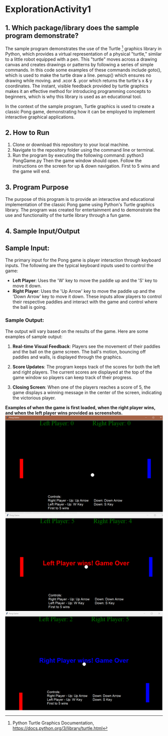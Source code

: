 # ExplorationActivity1
## 1. Which package/library does the sample program demonstrate?
The sample program demonstrates the use of the Turtle [^1^] graphics library in Python, which provides a virtual representation of a physical "turtle," similar to a little robot equipped with a pen. This "turtle" moves across a drawing canvas and creates drawings or patterns by following a series of simple commands. In this code some examples of these commands include goto(), which is used to make the turtle draw a line. penup() which ensures no drawing while moving. and .xcor & .ycor which returns the turtle's x & y coordinates.  The instant, visible feedback provided by turtle graphics makes it an effective method for introducing programming concepts to beginners, which is why this library is used as an educational tool.

In the context of the sample program, Turtle graphics is used to create a classic Pong game, demonstrating how it can be employed to implement interactive graphical applications.

[^1^]: Python Turtle Graphics Documentation, https://docs.python.org/3/library/turtle.html

## 2. How to Run
1. Clone or download this repository to your local machine.
2. Navigate to the repository folder using the command line or terminal.
3. Run the program by executing the following command:
   python3 PongGame.py
Then the game window should open. Follow the instructions on the screen for up & down navigation. First to 5 wins and the game will end.

## 3. Program Purpose
The purpose of this program is to provide an interactive and educational implementation of the classic Pong game using Python's Turtle graphics library. The program was created for entertainment and to demonstrate the use and functionality of the turtle library through a fun game.

## 4. Sample Input/Output
## Sample Input:
The primary input for the Pong game is player interaction through keyboard inputs. The following are the typical keyboard inputs used to control the game:
- **Left Player**: Uses the 'W' key to move the paddle up and the 'S' key to move it down.
- **Right Player**: Uses the 'Up Arrow' key to move the paddle up and the 'Down Arrow' key to move it down.
These inputs allow players to control their respective paddles and interact with the game and control where the ball is going.
### Sample Output:
The output will vary based on the results of the game. Here are some examples of sample output:

1. **Real-time Visual Feedback**: Players see the movement of their paddles and the ball on the game screen. The ball's motion, bouncing off paddles and walls, is displayed through the graphics.

2. **Score Updates**: The program keeps track of the scores for both the left and right players. The current scores are displayed at the top of the game window so players can keep track of their progress.

3. **Closing Screen**: When one of the players reaches a score of 5,  the game displays a winning message in the center of the screen, indicating the victorious player.

**Examples of when the game is first loaded, when the right player wins, and when the left player wins provided as screenshots.**
![Opening Screen](Start_Game.png)
![Left Player Wins](left_victory.png)
![Right Player Wins](right_victory.png)
